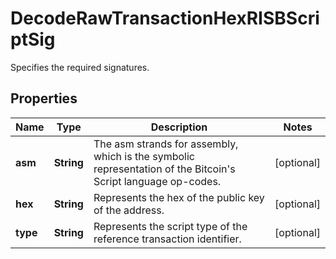 

# DecodeRawTransactionHexRISBScriptSig

Specifies the required signatures.

## Properties

| Name | Type | Description | Notes |
|------------ | ------------- | ------------- | -------------|
|**asm** | **String** | The asm strands for assembly, which is the symbolic representation of the Bitcoin&#39;s Script language op-codes. |  [optional] |
|**hex** | **String** | Represents the hex of the public key of the address. |  [optional] |
|**type** | **String** | Represents the script type of the reference transaction identifier. |  [optional] |



